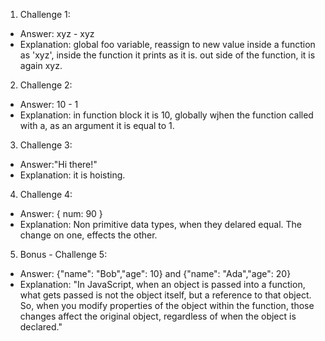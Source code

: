 1. Challenge 1:

- Answer: xyz - xyz
- Explanation: global foo variable, reassign to new value inside a function as 'xyz', inside the function it prints as it is.
  out side of the function, it is again xyz.

2. Challenge 2:

- Answer: 10 - 1
- Explanation: in function block it is 10, globally wjhen the function called with a, as an argument it is equal to 1.

3. Challenge 3:

- Answer:"Hi there!"
- Explanation: it is hoisting.

4. Challenge 4:

- Answer: { num: 90 }
- Explanation: Non primitive data types, when they delared equal. The change on one, effects the other.

5. Bonus - Challenge 5:

- Answer:
  {"name": "Bob","age": 10} and {"name": "Ada","age": 20}
- Explanation:
  "In JavaScript, when an object is passed into a function, what gets passed is not the object itself, but a reference to that object. So, when you modify properties of the object within the function, those changes affect the original object, regardless of when the object is declared."
